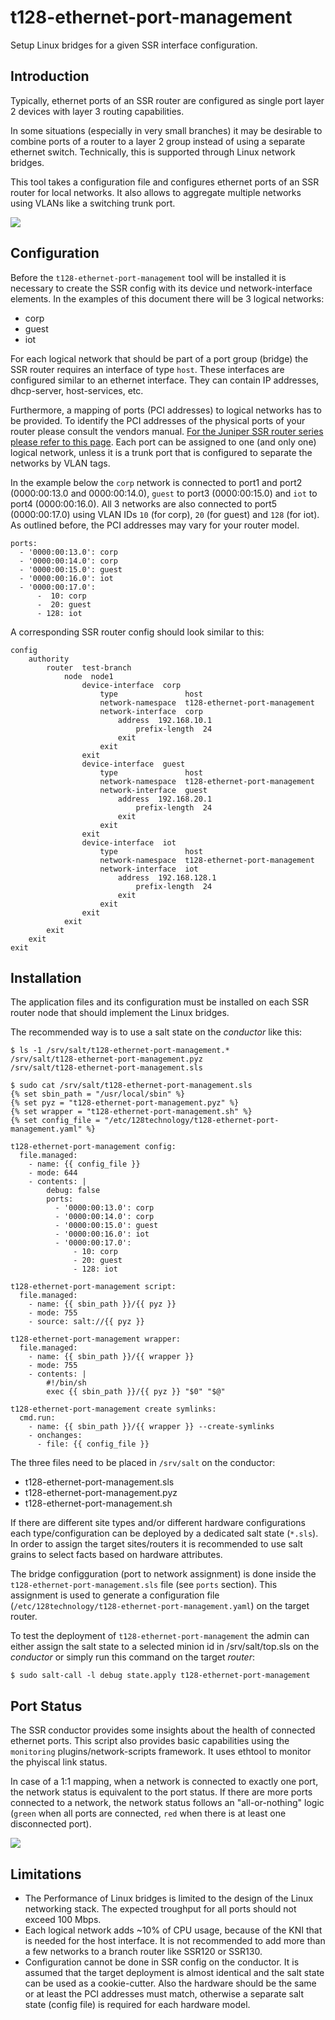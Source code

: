 # t128-ethernet-port-management

Setup Linux bridges for a given SSR interface configuration.


## Introduction

Typically, ethernet ports of an SSR router are configured as single port layer 2 devices with layer 3 routing capabilities.

In some situations (especially in very small branches) it may be desirable to combine ports of a router to a layer 2 group instead of using a separate ethernet switch. Technically, this is supported through Linux network bridges.

This tool takes a configuration file and configures ethernet ports of an SSR router for local networks. It also allows to aggregate multiple networks using VLANs like a switching trunk port.

![](t128-ethernet-port-management.png)


## Configuration

Before the `t128-ethernet-port-management` tool will be installed it is necessary to create the SSR config with its device und network-interface elements.  In the examples of this document there will be 3 logical networks:

* corp
* guest
* iot

For each logical network that should be part of a port group (bridge) the SSR router requires an interface of type `host`. These interfaces are configured similar to an ethernet interface. They can contain IP addresses, dhcp-server, host-services, etc.

Furthermore, a mapping of ports (PCI addresses) to logical networks has to be provided. To identify the PCI addresses of the physical ports of your router please consult the vendors manual.  [For the Juniper SSR router series please refer to this page](https://www.juniper.net/documentation/us/en/software/session-smart-router/docs/hdwr_ssr_device_port_layout/). Each port can be assigned to one (and only one) logical network, unless it is a trunk port that is configured to separate the networks by VLAN tags.

In the example below the `corp` network is connected to port1 and port2 (0000:00:13.0 and 0000:00:14.0), `guest` to port3 (0000:00:15.0) and `iot` to port4 (0000:00:16.0). All 3 networks are also connected to port5 (0000:00:17.0) using VLAN IDs `10` (for corp), `20` (for guest) and `128` (for iot). As outlined before, the PCI addresses may vary for your router model.

```
ports:
  - '0000:00:13.0': corp
  - '0000:00:14.0': corp
  - '0000:00:15.0': guest
  - '0000:00:16.0': iot
  - '0000:00:17.0':
      -  10: corp
      -  20: guest
      - 128: iot
```
A corresponding SSR router config should look similar to this:

```
config
    authority
        router  test-branch
            node  node1
                device-interface  corp
                    type               host
                    network-namespace  t128-ethernet-port-management
                    network-interface  corp
                        address  192.168.10.1
                            prefix-length  24
                        exit
                    exit
                exit
                device-interface  guest
                    type               host
                    network-namespace  t128-ethernet-port-management
                    network-interface  guest
                        address  192.168.20.1
                            prefix-length  24
                        exit
                    exit
                exit
                device-interface  iot
                    type               host
                    network-namespace  t128-ethernet-port-management
                    network-interface  iot
                        address  192.168.128.1
                            prefix-length  24
                        exit
                    exit
                exit
            exit
        exit
    exit
exit

```

## Installation

The application files and its configuration must be installed on each SSR router node that should implement the Linux bridges.

The recommended way is to use a salt state on the _conductor_ like this:

```
$ ls -1 /srv/salt/t128-ethernet-port-management.*
/srv/salt/t128-ethernet-port-management.pyz
/srv/salt/t128-ethernet-port-management.sls

$ sudo cat /srv/salt/t128-ethernet-port-management.sls
{% set sbin_path = "/usr/local/sbin" %}
{% set pyz = "t128-ethernet-port-management.pyz" %}
{% set wrapper = "t128-ethernet-port-management.sh" %}
{% set config_file = "/etc/128technology/t128-ethernet-port-management.yaml" %}

t128-ethernet-port-management config:
  file.managed:
    - name: {{ config_file }}
    - mode: 644
    - contents: |
        debug: false
        ports:
          - '0000:00:13.0': corp
          - '0000:00:14.0': corp
          - '0000:00:15.0': guest
          - '0000:00:16.0': iot
          - '0000:00:17.0':
              - 10: corp
              - 20: guest
              - 128: iot

t128-ethernet-port-management script:
  file.managed:
    - name: {{ sbin_path }}/{{ pyz }}
    - mode: 755
    - source: salt://{{ pyz }}

t128-ethernet-port-management wrapper:
  file.managed:
    - name: {{ sbin_path }}/{{ wrapper }}
    - mode: 755
    - contents: |
        #!/bin/sh
        exec {{ sbin_path }}/{{ pyz }} "$0" "$@"

t128-ethernet-port-management create symlinks:
  cmd.run:
    - name: {{ sbin_path }}/{{ wrapper }} --create-symlinks
    - onchanges:
      - file: {{ config_file }}
```

The three files need to be placed in `/srv/salt` on the conductor:

* t128-ethernet-port-management.sls
* t128-ethernet-port-management.pyz
* t128-ethernet-port-management.sh

If there are different site types and/or different hardware configurations each type/configuration can be deployed by a dedicated salt state (`*.sls`). In order to assign the target sites/routers it is recommended to use salt grains to select facts based on hardware attributes. 

The bridge configguration (port to network assignment) is done inside the `t128-ethernet-port-management.sls` file (see `ports` section). This assignment is used to generate a configuration file (`/etc/128technology/t128-ethernet-port-management.yaml`) on the target router.

To test the deployment of `t128-ethernet-port-management` the admin can either assign the salt state to a selected minion id in /srv/salt/top.sls on the _conductor_ or simply run this command on the target _router_:

```
$ sudo salt-call -l debug state.apply t128-ethernet-port-management
```

## Port Status

The SSR conductor provides some insights about the health of connected ethernet ports. This script also provides basic capabilities using the `monitoring` plugins/network-scripts framework. It uses ethtool to monitor the phyiscal link status.

In case of a 1:1 mapping, when a network is connected to exactly one port, the network status is equivalent to the port status. If there are more ports connected to a network, the network status follows an "all-or-nothing" logic (`green` when all ports are connected, `red` when there is at least one disconnected port).

![](port-status.png)

## Limitations

* The Performance of Linux bridges is limited to the design of the Linux networking stack. The expected troughput for all ports should not exceed 100 Mbps.
* Each logical network adds ~10% of CPU usage, because of the KNI that is needed for the host interface. It is not recommended to add more than a few networks to a branch router like SSR120 or SSR130.
* Configuration cannot be done in SSR config on the conductor. It is assumed that the target deployment is almost identical and the salt state can be used as a cookie-cutter. Also the hardware should be the same or at least the PCI addresses must match, otherwise a separate salt state (config file) is required for each hardware model.